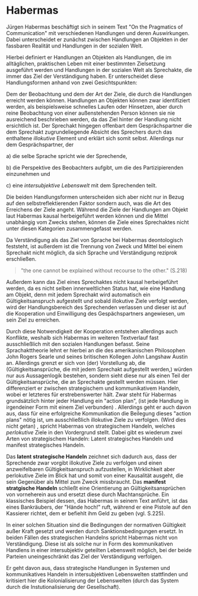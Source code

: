 # Habermas

Jürgen Habermas beschäftigt sich in seinem Text "On the Pragmatics of Communication" mit verschiedenen Handlungen und deren Auswirkungen.
Dabei unterscheidet er zunächst zwischen Handlungen an Objekten in der fassbaren Realität und Handlungen in der sozialen Welt.

Hierbei definiert er Handlungen an Objekten als Handlungen, die im alltäglichen, praktischen Leben mit einer bestimmten Zielsetzung ausgeführt werden und Handlungen in der sozialen Welt als Sprechakte, die immer das Ziel der Verständigung haben.
Er unterscheidet diese Handlungsformen anhand von zwei Gesichtspunkten:

<!-- FIXME:Die Beobachtung und das Telos (Ziel), durch die Handlungen erreicht werden können.  -->
Dem der Beobachtung und dem der Art der Ziele, die durch die Handlungen erreicht werden können.
Handlungen an Objekten können zwar identifiziert werden, als beispielsweise schnelles Laufen oder Hinsetzen, aber durch reine Beobachtung von einer außenstehenden Person können sie nie ausreichend beschrieben werden, da das Ziel hinter der Handlung nicht ersichtlich ist.
Der Sprechakt hingegen offenbart dem Gesprächspartner die dem Sprechakt zugrundeliegende Absicht des Sprechers durch das enthaltene *illokutive* Element und erklärt sich somit selbst.
Allerdings nur dem Gesprächspartner, der

a) die selbe Sprache spricht wie der Sprechende,

b) die Perspektive des Beobachters aufgibt, um die des Partizipierenden einzunehmen und

c) eine *intersubjektive Lebenswelt* mit dem Sprechenden teilt.

Die beiden Handlungsformen unterscheiden sich aber nicht nur in Bezug auf den selbstreflektierenden Faktor sondern auch, was die Art des Erreichens <!-- FIXME: den Weg zum Erreichen --> der Ziele angeht.
Während die Ziele der Handlungen am Objekt laut Habermas kausal herbeigeführt werden können und die Mittel unabhängig vom Zwecks stehen, können die Ziele eines Sprechaktes nicht unter diesen Kategorien zusammengefasst werden.

Da Verständigung als das Ziel von Sprache bei Habermas deontologisch feststeht, ist außerdem ist die Trennung von Zweck und Mittel bei einem Sprechakt nicht möglich, da sich Sprache und Verständigung reziprok erschließen.
> "the one cannot be explained without recourse to the other." (S.218)

Außerdem kann das Ziel eines Sprechaktes nicht kausal herbeigeführt werden, da es nicht selben innerweltlichen Status hat, wie eine Handlung am Objekt, denn mit jedem Sprechakt wird automatisch ein Gültigkeitsanspruch aufgestellt und sobald illokutive Ziele verfolgt werden, wird der Handlungsbereich des Sprechenden verlassen und dieser ist auf die Kooperation und Einwilligung des Gespächspartners angewiesen, um sein Ziel zu erreichen.
<!-- FIXME: Satz sinnvoll kürzen?--->

<!-- TODO: Bild Baumdiagramm mit handlungsarten einfügen--->

Durch diese Notwendigkeit der Kooperation entstehen allerdings auch Konflikte, weshalb sich Habermas im weiteren Textverlauf fast ausschließlich mit den sozialen Handlungen befasst.
Seine Sprachakttheorie lehnt er hierbei an die des amerikanischen Philosophen John Rogers Searle und seines britischen Kollegen John Langshaw Austin an.
Allerdings grenzt er sich von (der)<!-- FIXME: deren ---> Vorstellung ab, die (Gültigkeitsansprüche, die mit jedem Sprechakt aufgestellt werden,) <!-- FIXME: von Sprechakten aufgestellten Gültigkeitsansprüche---> würden nur aus Aussagenlogik bestehen, sondern sieht diese nur als einen Teil der Gültigkeitsansprüche, die an Sprechakte gestellt werden müssen.
Hier differenziert er zwischen strategischem und kommunikativem Handeln, wobei er letzteres für erstrebenswerter hält.
Zwar steht für Habermas grundsätzlich hinter jeder Handlung ein "action plan", (ist jede Handlung in irgendeiner Form mit einem Ziel verbunden) <!-- FIXME: also ein Ziel --->.
Allerdings geht er auch davon aus, dass für eine erfolgreiche Kommunikation die Beilegung dieses "action plans" nötig ist, um ausschließlich illokutive Ziele zu verfolgen.
(Wird dies nicht getan) <!-- FIXME: Wird mehr als ein illokutives Ziel verfolgt--->, spricht Habermas von strategischem Handeln, welches *perlokutive* Ziele in den Vordergrund stellt.
Dabei gibt es wiederum zwei Arten von strategischem Handeln:
Latent strategisches Handeln und manifest strategisches Handeln.

Das **latent strategische Handeln** zeichnet sich dadurch aus, dass der Sprechende zwar vorgibt illokutive Ziele zu verfolgen und einen anzweifelbaren Gültigkeitsanspruch aufzustellen, in Wirklichkeit aber perlokutive Ziele im Blick hat und somit von einer Kausalität ausgeht, die sein Gegenüber als Mittel zum Zweck missbraucht.
Das **manifest stratgische Handeln** schließt eine Orientierung an Gültigkeitsansprüchen von vorneherein aus und ersetzt diese durch Machtansprüche. Ein klassisches Beispiel dessen, das Habermas in seinem Text anführt, ist das eines Bankräubers, der "Hände hoch!" ruft, während er eine Pistole auf den Kassierer richtet, dem er befiehlt ihm Geld zu geben (vgl. S.225).

In einer solchen Situation sind die Bedingungen der normativen Gültigkeit außer Kraft gesetzt und werden durch Sanktionsbedingungen ersetzt.
In beiden Fällen des strategischen Handelns spricht Habermas nicht von Verständigung.
Diese ist als solche nur in Form des kommunikativen Handlens in einer intersubjektiv geteilten Lebenswelt möglich, bei der beide Parteien uneingeschränkt das Ziel der Verständigung verfolgen.

Er geht davon aus, dass strategische Handlungen in Systemen und kommunikatives Handeln in intersubjektiven Lebenswelten stattfinden und kritisiert hier die Kolonialisierung der Lebenswelten (durch das System durch die Instutionalisierung der Gesellschaft)<!-- FIXME: , welche durch die Instutionalisierung der Gesellschaft in ein System umgewandelt wird  --->.
